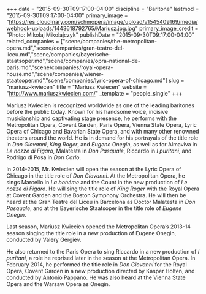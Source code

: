 +++
date = "2015-09-30T09:17:00-04:00"
discipline = "Baritone"
lastmod = "2015-09-30T09:17:00-04:00"
primary_image = "https://res.cloudinary.com/schmopera/image/upload/v1545409169/media/webhook-uploads/1443618792765/Mariusz.jpg.jpg"
primary_image_credit = "Photo: Mikolaj Mikolajczyk"
publishDate = "2015-09-30T09:17:00-04:00"
related_companies = ["scene/companies/the-metropolitan-opera.md","scene/companies/gran-teatre-del-liceu.md","scene/companies/bayerische-staatsoper.md","scene/companies/opra-national-de-paris.md","scene/companies/royal-opera-house.md","scene/companies/wiener-staatsoper.md","scene/companies/lyric-opera-of-chicago.md"]
slug = "mariusz-kwiecen"
title = "Mariusz Kwiecen"
website = "http://www.mariuszkwiecien.com/"
_template = "people_single"
+++

Mariusz Kwiecien is recognized worldwide as one of the leading baritones before the public today. Known for his handsome voice, incisive musicianship and captivating stage presence, he performs with the Metropolitan Opera, Covent Garden, Paris Opera, Vienna State Opera, Lyric Opera of Chicago and Bavarian State Opera, and with many other renowned theaters around the world. He is in demand for his portrayals of the title role in *Don Giovanni*, *King Roger*, and *Eugene Onegin*, as well as for Almaviva in *Le nozze di Figaro*, Malatesta in *Don Pasquale*, Riccardo in *I puritani*, and Rodrigo di Posa in *Don Carlo*.

In 2014-2015, Mr. Kwiecien will open the season at the Lyric Opera of Chicago in the title role of *Don Giovanni*. At the Metropolitan Opera, he sings Marcello in *La bohéme* and the Count in the new production of *Le nozze di Figaro*. He will sing the title role of *King Roger* with the Royal Opera at Covent Garden and the Boston Symphony Orchestra. He will then be heard at the Gran Teatre del Liceu in Barcelona as Doctor Malatesta in *Don Pasquale*, and at the Bayerische Staatsoper in the title role of *Eugene Onegin*. 

Last season, Mariusz Kwiecien opened the Metropolitan Opera’s 2013-14 season singing the title role in a new production of Eugene Onegin, conducted by Valery Gergiev.

He also returned to the Paris Opera to sing Riccardo in a new production of *I puritani*, a role he reprised later in the season at the Metropolitan Opera. In February 2014, he performed the title role in *Don Giovanni* for the Royal Opera, Covent Garden in a new production directed by Kasper Holten, and conducted by Antonio Pappano. He was also heard at the Vienna State Opera and the Warsaw Opera as Onegin.
